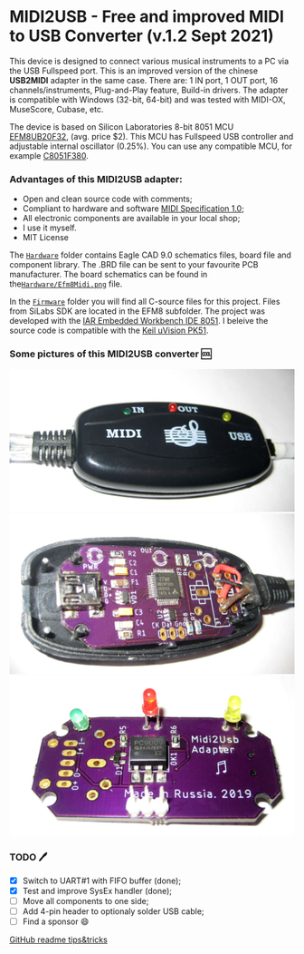 # MIDI2USB - Free and improved MIDI to USB Converter (v.1.2 Sept 2021)

This device is designed to connect various musical instruments to a PC via the USB Fullspeed port. This is an improved version of the chinese **USB2MIDI** adapter in the same case. There are: 1 IN port, 1 OUT port, 16 channels/instruments, Plug-and-Play feature, Build-in drivers. The adapter is compatible with Windows (32-bit, 64-bit) and was tested with MIDI-OX, MuseScore, Cubase, etc.

The device is based on Silicon Laboratories 8-bit 8051 MCU [EFM8UB20F32](https://www.silabs.com/mcu/8-bit/efm8-universal-bee/device.efm8ub20f32g-qfp32), (avg. price $2). This MCU has Fullspeed USB controller and adjustable internal oscillator (0.25%). You can use any compatible MCU, for example [C8051F380](https://www.silabs.com/mcu/8-bit/c8051f38x/device.c8051f380-gq).

### Advantages of this MIDI2USB adapter:
* Open and clean source code with comments;
* Compliant to hardware and software [MIDI Specification 1.0](https://www.midi.org/specifications-old/item/the-midi-1-0-specification);
* All electronic components are available in your local shop;
* I use it myself.
* MIT License

The [`Hardware`](Hardware) folder contains Eagle CAD 9.0 schematics files, board file and component library. The .BRD file can be sent to your favourite PCB manufacturer. The board schematics can be found in the[`Hardware/Efm8Midi.png`](Hardware/Efm8Midi.png) file.

In the [`Firmware`](Firmware) folder you will find all C-source files for this project. Files from SiLabs SDK are located in the EFM8 subfolder. The project was developed with the [IAR Embedded Workbench IDE 8051](https://www.iar.com/iar-embedded-workbench/#!?architecture=8051). I beleive the source code is compatible with the [Keil uVision PK51](https://www.keil.com/c51/pk51kit.asp).

### Some pictures of this MIDI2USB converter :cool:
![Img/MIDI2USB-1-Box.jpg](Img/MIDI2USB-1-Box.jpg)
![Img/MIDI2USB-2-InBox.jpg](Img/MIDI2USB-2-InBox.jpg)
![Img/MIDI2USB-3-Back.jpg](Img/MIDI2USB-3-Back.jpg)

### TODO :pen:
- [x] Switch to UART#1 with FIFO buffer (done);
- [x] Test and improve SysEx handler (done);
- [ ] Move all components to one side;
- [ ] Add 4-pin header to optionaly solder USB cable;
- [ ] Find a sponsor :smile:

[GitHub readme tips&tricks](https://help.github.com/articles/basic-writing-and-formatting-syntax/)
